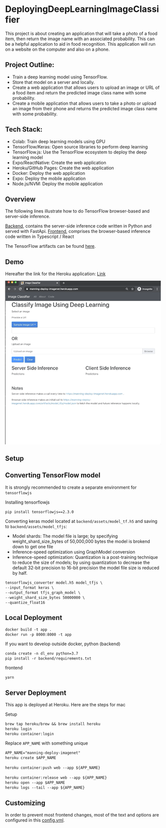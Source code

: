 # DeployingDeepLearningImageClassifier

This project is about creating an application that will take a photo of a food item, then return the image name with an associated probability. This can be a helpful application to aid in food recognition. This application will run on a website on the computer and also on a phone. 

## Project Outline:

- Train a deep learning model using TensorFlow.
- Store that model on a server and locally.
- Create a web application that allows users to upload an image or URL of a food item and return the predicted image class name with some probability.
- Create a mobile application that allows users to take a photo or upload an image from their phone and returns the predicted image class name with some probability.

## Tech Stack:

- Colab: Train deep learning models using GPU
- TensorFlow/Keras: Open source libraries to perform deep learning
- TensorFlow.js: Use the TensorFlow ecosystem to deploy the deep learning model
- Expo/ReactNative: Create the web application
- Heroku/GitHub Pages: Create the web application
- Docker: Deploy the web application
- Expo: Deploy the mobile application
- Node.js/NVM: Deploy the mobile application


## Overview 

The following lines illustrate how to do TensorFlow browser-based and server-side inference.

[Backend](backend), contains the server-side inference code written in Python and served with FastApi.
[Frontend](frontend), comprises the browser-based inference code written in Typescript / React 

The TensorFlow artifacts can be found [here](backend/assets).

## Demo 

Hereafter the link for the Heroku application: [Link](https://dlimgclassifier.herokuapp.com/)  

![Demo](assets/demo.gif)


## Setup


## Converting TensorFlow model

It is strongly recommended to create a separate environment for `tensorflowjs`

Installing tensorflowjs 
``` 
pip install tensorflowjs==2.3.0
```

Converting keras model located at `backend/assets/model_tf.h5` and saving to `backend/assets/model_tfjs`:

- Model shards: The model file is large; by specifying weight_shard_size_bytes of 50,000,000 bytes the model is brokend down to get one file
- Inference-speed optimization using GraphModel conversion
- Inference-speed optimization: Quantization is a post-training technique to reduce the size of models; by using quantization to decrease the default 32-bit precision to 16-bit precision the model file size is reduced by half.

```
tensorflowjs_converter model.h5 model_tfjs \
--input_format keras \
--output_format tfjs_graph_model \
--weight_shard_size_bytes 50000000 \
--quantize_float16
```

## Local Deployment

```
docker build -t app .
docker run -p 8000:8000 -t app 
```

If you want to develop outside docker,
python (backend)
```
conda create -n dl_env python=3.7 
pip install -r backend/requirements.txt
```

frontend
```
yarn 
```

## Server Deployment

This app is deployed at Heroku.
Here are the steps for mac

Setup 
``` 
brew tap heroku/brew && brew install heroku
heroku login
heroku container:login
```

Replace `APP_NAME` with something unique
```
APP_NAME="manning-deploy-imagenet"
heroku create $APP_NAME

heroku container:push web --app ${APP_NAME}

heroku container:release web --app ${APP_NAME}
heroku open --app $APP_NAME
heroku logs --tail --app ${APP_NAME}
```

## Customizing
In order to prevent most frontend changes, most of the text and options are configured in this [config.yml](config.yaml).

